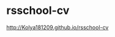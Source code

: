 # rsschool-cv
<a href="http://Kolya181209.github.io/rsschool-cv">http://Kolya181209.github.io/rsschool-cv </a>
